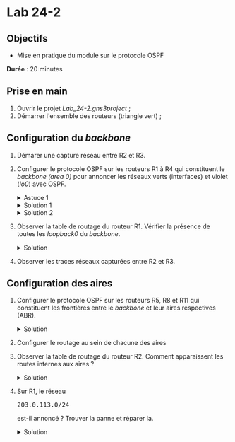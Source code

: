 Lab 24-2
===

## Objectifs
* Mise en pratique du module sur le protocole OSPF

**Durée** : 20 minutes

## Prise en main
1. Ouvrir le projet _Lab_24-2.gns3project_ ;
3. Démarrer l'ensemble des routeurs (triangle vert) ;

## Configuration du _backbone_
1. Démarer une capture réseau entre R2 et R3.
2. Configurer le protocole OSPF sur les routeurs R1 à R4 qui constituent le _backbone (area 0)_  pour annoncer les réseaux verts (interfaces) et violet (_lo0_) avec OSPF.
    <details>
    <summary>Astuce 1</summary>

    * Pour appliquer une même configuration sur plusieurs interfaces dont la numérotation est continue entre <pre<n</pre> et <pre>p</pre>, il est possible de sélectionner l'ensemble de ces interfaces avec la commande _interface range e 1/<n> - <p>_.
    </details>
    <details>
    <summary>Solution 1</summary>

    <pre>
    Sur R4 :

    R4(config)# router ospf 1
    R4(config-router)# router-id 172.20.0.4
    R4(config-router)# network 10.0.0.8 0.0.0.1
    R4(config-router)# network 10.0.0.12 0.0.0.1
    R4(config-router)# network 10.0.0.18 0.0.0.1
    R4(config-router)# network 10.0.0.20 0.0.0.1
    </pre>
    </details>
    <details>
    <summary>Solution 2</summary>

    <pre>
    Sur R4 :

    R4(config)# interface range e 1/0 - 4
    R4(config-if-range)# ip ospf 1 area 0
    R4(config-if-range)# exit
    R4(config-router)# router-id 172.20.0.4

    </pre>
    </details>

 3. Observer la table de routage du routeur R1. Vérifier la présence de toutes les _loopback0_ du _backbone_.
    <details>
    <summary>Solution</summary>

    <pre>
        172.20.0.0/32 is subnetted, 5 subnets
    C       172.20.0.1 is directly connected, Loopback0
    O       172.20.0.2 [110/11] via 10.0.0.1, 00:01:46, Ethernet1/0
    O       172.20.0.3 [110/21] via 10.0.0.5, 00:01:46, Ethernet1/2
                    [110/21] via 10.0.0.1, 00:01:46, Ethernet1/0
    O       172.20.0.4 [110/21] via 10.0.0.1, 00:01:46, Ethernet1/0
    O       172.20.0.5 [110/11] via 10.0.0.5, 00:01:46, Ethernet1/2
    </pre>
    </details>
4. Observer les traces réseaux capturées entre R2 et R3.
## Configuration des aires
1. Configurer le protocole OSPF sur les routeurs R5, R8 et R11 qui constituent les frontières entre le _backbone_ et leur aires respectives (ABR).
    <details>
    <summary>Solution</summary>

    <pre>
    Sur R5 :

    R4(config)# interface range e 1/2 - 3
    R4(config-if-range)# ip ospf 1 area 0
    R4(config-if-range)# exit
    R4(config)# interface range e 1/0 - 1
    R4(config-if-range)# ip ospf 1 area 1
    R4(config-if-range)# exit
    R4(config)# router ospf 1
    R4(config-router)# router-id 172.20.0.5
    </pre>
    </details>
2. Configurer le routage au sein de chacune des aires
3. Observer la table de routage du routeur R2. Comment apparaissent les routes internes aux aires ?
    <details>
    <summary>Solution</summary>

    * Elles apparaissent préfixée par <pre>O IA</pre>.
    <pre>
    O IA    10.0.1.2 [110/20] via 10.0.0.15, 00:00:00, Ethernet1/3
    O IA    10.0.1.0 [110/20] via 10.0.0.15, 00:00:00, Ethernet1/3      
    </pre>
    </details>

4. Sur R1, le réseau <pre>203.0.113.0/24</pre> est-il annoncé ? Trouver la panne et réparer la.
    <details>
    <summary>Solution</summary>

    * Les interfaces physiques du routeur son <pre>shutdown</pre>.
    <pre>
    R12(config)# interface range e 1/0 - 1
    R12(config-if-range)# no shutdown
    </pre>
    </details>